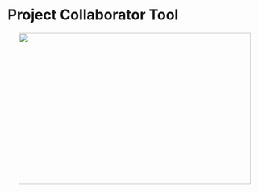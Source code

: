 # Project Collaborator Tool 

<p align="center">
  <img width="460" height="300" src="https://user-images.githubusercontent.com/41678651/74236571-862dc100-4cf7-11ea-8d3c-f8dd518a5f2f.png">
</p>
